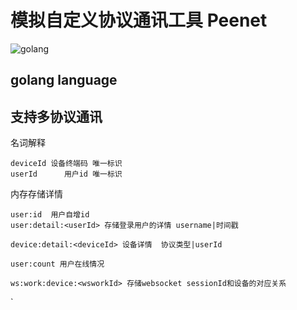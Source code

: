# 模拟自定义协议通讯工具 Peenet


![golang](https://ss0.bdstatic.com/94oJfD_bAAcT8t7mm9GUKT-xh_/timg?image&quality=100&size=b4000_4000&sec=1507515058&di=e1760b51b338fa571de9fb72545b1040&src=http://static.open-open.com/news/uploadImg/20151214/20151214234004_732.jpg "Don")



## golang language
## 支持多协议通讯


名词解释
    
    deviceId 设备终端码 唯一标识
    userId      用户id 唯一标识
        
    



内存存储详情
    
    user:id  用户自增id
    user:detail:<userId> 存储登录用户的详情 username|时间戳
    
    device:detail:<deviceId> 设备详情  协议类型|userId
    
    user:count 用户在线情况
    
    ws:work:device:<wsworkId> 存储websocket sessionId和设备的对应关系
    
    

`